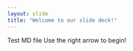 ```yaml
---
layout: slide
title: "Welcome to our slide deck!"
---
```

Test MD file
Use the right arrow to begin!
